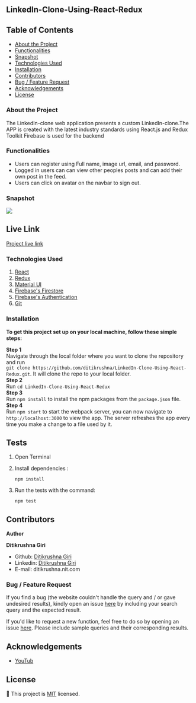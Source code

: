## LinkedIn-Clone-Using-React-Redux



## Table of Contents

- [About the Project](#about-the-project)
- [Functionalities](#functionalities)
- [Snapshot](#snapshot)
- [Technologies Used](#technologies-used)
- [Installation](#installation)
- [Contributors](#contributors)
- [Bug / Feature Request](#bug--feature-request)
- [Acknowledgements](#acknowledgements)
- [License](#license)


### About the Project

The LinkedIn-clone web application presents a custom LinkedIn-clone.The APP is created with the latest industry standards using React.js and Redux Toolkit
Firebase is used for the backend <br>


### Functionalities

- Users can register using Full name, image url, email, and password.
- Logged in users can can view other peoples posts and can add their own post in the feed.
- Users can click on avatar on the navbar to sign out.

### Snapshot
<img target="_blank" src="https://github.com/ditikrushna/LinkedIn-Clone-Using-React-Redux/blob/master/public/linkedin_Clone.JPG">


## Live Link 

[Project live link](https://linkedin-clone-e25d6.web.app/)

### Technologies Used 

1. [React](https://reactjs.org/) 
2. [Redux](https://redux.js.org/)
3. [Material UI](https://material-ui.com/) 
4. [Firebase's Firestore](https://firebase.google.com/)
5. [Firebase's Authentication](https://firebase.google.com/docs/auth)
6. [Git](https://git-scm.com/) 

### Installation 

**To get this project set up on your local machine, follow these simple steps:**

**Step 1**<br>
Navigate through the local folder where you want to clone the repository and run<br>
`git clone https://github.com/ditikrushna/LinkedIn-Clone-Using-React-Redux.git`. It will clone the repo to your local folder.<br>
**Step 2**<br>
Run `cd LinkedIn-Clone-Using-React-Redux`<br>
**Step 3**<br>
Run `npm install` to install the npm packages from the `package.json` file.<br>
**Step 4**<br>
Run `npm start` to start the webpack server, you can now navigate to `http://localhost:3000` to view the app. The server refreshes the app every time you make a change to a file used by it.<br>



## Tests

1. Open Terminal

2. Install dependencies :

   `npm install`

3. Run the tests with the command:

   `npm test`


## Contributors

**Author**

​**Ditikrushna Giri**

- Github: [Ditikrushna Giri](https://github.com/ditikrushna)
- Linkedin: [Ditikrushna Giri](https://www.linkedin.com/in/ditikrushna)
- E-mail: ditikrushna.nit.com

### Bug / Feature Request
If you find a bug (the website couldn't handle the query and / or gave undesired results), kindly open an issue [here](https://github.com/ditikrushna/LinkedIn-Clone-Using-React-Redux/issues) by including your search query and the expected result.

If you'd like to request a new function, feel free to do so by opening an issue [here](https://github.com/ditikrushna/LinkedIn-Clone-Using-React-Redux/issues/new). Please include sample queries and their corresponding results.


## Acknowledgements

- [YouTub]()

## License

📝
This project is [MIT](https://opensource.org/licenses/MIT) licensed.
